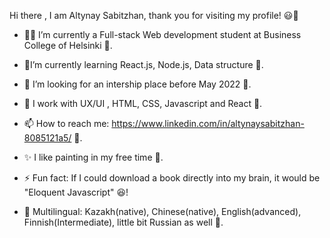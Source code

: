  Hi there , I am Altynay Sabitzhan, thank you for visiting my profile! 😃👋


- 👩‍🎓 I’m currently a Full-stack Web development student at Business College of Helsinki 🙂.
- 🌱I’m currently learning React.js, Node.js, Data structure 🙂.
- 👯 I’m looking for an intership place before May 2022 🙂.
- 💬 I work with UX/UI , HTML, CSS, Javascript and React 🙂. 
- 📫 How to reach me: https://www.linkedin.com/in/altynaysabitzhan-8085121a5/ 🙂.
- ✨ I like painting in my free time 🙂.
- ⚡ Fun fact: If I could download a book directly into my brain, it would be "Eloquent Javascript" 😆!

- 💬 Multilingual: Kazakh(native),  Chinese(native),  English(advanced),  Finnish(Intermediate),  little bit Russian as well 🙂.



